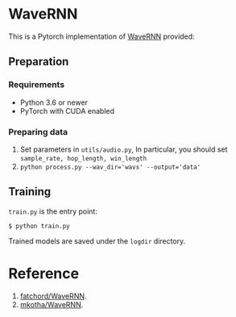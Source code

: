 # WaveRNN

This is a Pytorch implementation of [WaveRNN](
https://arxiv.org/abs/1802.08435v1)
provided:

## Preparation

### Requirements

* Python 3.6 or newer
* PyTorch with CUDA enabled

### Preparing data

1. Set parameters in `utils/audio.py`, In particular, you should set `sample_rate, hop_length, win_length`
2. `python process.py --wav_dir='wavs' --output='data'`

## Training

`train.py` is the entry point:

```
$ python train.py
```

Trained models are saved under the `logdir` directory.

# Reference

1. [fatchord/WaveRNN](https://github.com/fatchord/WaveRNN).
2. [mkotha/WaveRNN](https://github.com/mkotha/WaveRNN).